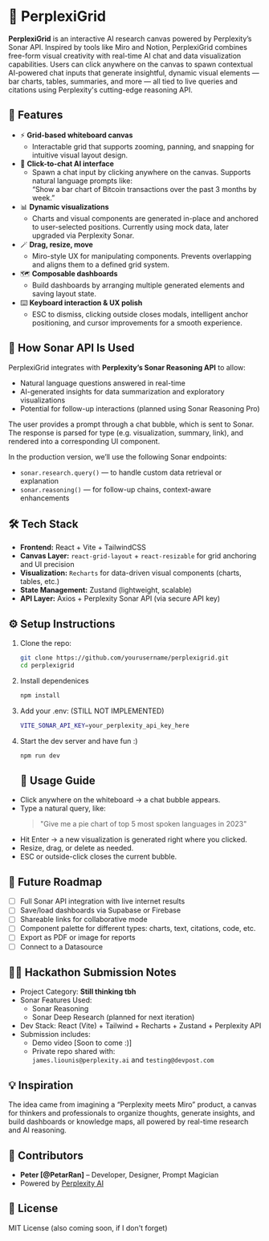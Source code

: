 # 🧠 PerplexiGrid

**PerplexiGrid** is an interactive AI research canvas powered by Perplexity’s Sonar API. Inspired by tools like Miro and Notion, PerplexiGrid combines free-form visual creativity with real-time AI chat and data visualization capabilities. Users can click anywhere on the canvas to spawn contextual AI-powered chat inputs that generate insightful, dynamic visual elements — bar charts, tables, summaries, and more — all tied to live queries and citations using Perplexity's cutting-edge reasoning API.

## 🚀 Features

- ⚡️ **Grid-based whiteboard canvas**  
  - Interactable grid that supports zooming, panning, and snapping for intuitive visual layout design.
- 💬 **Click-to-chat AI interface**  
  - Spawn a chat input by clicking anywhere on the canvas. Supports natural language prompts like:  
    “Show a bar chart of Bitcoin transactions over the past 3 months by week.”
- 📊 **Dynamic visualizations**  
  - Charts and visual components are generated in-place and anchored to user-selected positions. Currently using mock data, later upgraded via Perplexity Sonar.
- 🪄 **Drag, resize, move**  
  - Miro-style UX for manipulating components. Prevents overlapping and aligns them to a defined grid system.
- 🗺 **Composable dashboards**  
  - Build dashboards by arranging multiple generated elements and saving layout state.
- ⌨️ **Keyboard interaction & UX polish**  
  - ESC to dismiss, clicking outside closes modals, intelligent anchor positioning, and cursor improvements for a smooth experience.

## 🧠 How Sonar API Is Used

PerplexiGrid integrates with **Perplexity’s Sonar Reasoning API** to allow:
- Natural language questions answered in real-time
- AI-generated insights for data summarization and exploratory visualizations
- Potential for follow-up interactions (planned using Sonar Reasoning Pro)

The user provides a prompt through a chat bubble, which is sent to Sonar. The response is parsed for type (e.g. visualization, summary, link), and rendered into a corresponding UI component.

In the production version, we’ll use the following Sonar endpoints:
- `sonar.research.query()` — to handle custom data retrieval or explanation
- `sonar.reasoning()` — for follow-up chains, context-aware enhancements

## 🛠️ Tech Stack

- **Frontend:** React + Vite + TailwindCSS
- **Canvas Layer:** `react-grid-layout` + `react-resizable` for grid anchoring and UI precision
- **Visualization:** `Recharts` for data-driven visual components (charts, tables, etc.)
- **State Management:** Zustand (lightweight, scalable)
- **API Layer:** Axios + Perplexity Sonar API (via secure API key)

## ⚙️ Setup Instructions

1. Clone the repo:
   ```bash
   git clone https://github.com/yourusername/perplexigrid.git
   cd perplexigrid
   ```
2. Install dependenices
    ```bash
    npm install
    ```
3. Add your .env: (STILL NOT IMPLEMENTED)
    ```bash
    VITE_SONAR_API_KEY=your_perplexity_api_key_here
    ```
4. Start the dev server and have fun :)
    ```bash
    npm run dev
    ```

    ## 🧪 Usage Guide

- Click anywhere on the whiteboard → a chat bubble appears.
- Type a natural query, like:
  > "Give me a pie chart of top 5 most spoken languages in 2023"
- Hit Enter → a new visualization is generated right where you clicked.
- Resize, drag, or delete as needed.
- ESC or outside-click closes the current bubble.

## 🎯 Future Roadmap

- [ ] Full Sonar API integration with live internet results
- [ ] Save/load dashboards via Supabase or Firebase
- [ ] Shareable links for collaborative mode
- [ ] Component palette for different types: charts, text, citations, code, etc.
- [ ] Export as PDF or image for reports
- [ ] Connect to a Datasource

## 🧑‍⚖️ Hackathon Submission Notes

- Project Category: **Still thinking tbh**
- Sonar Features Used:
  - Sonar Reasoning
  - Sonar Deep Research (planned for next iteration)
- Dev Stack: React (Vite) + Tailwind + Recharts + Zustand + Perplexity API
- Submission includes:
  - Demo video [Soon to come :)]
  - Private repo shared with:  
    `james.liounis@perplexity.ai` and `testing@devpost.com`

## 💡 Inspiration

The idea came from imagining a “Perplexity meets Miro” product, a canvas for thinkers and professionals to organize thoughts, generate insights, and build dashboards or knowledge maps, all powered by real-time research and AI reasoning.

## 🙌 Contributors

- **Peter [@PetarRan]** – Developer, Designer, Prompt Magician  
- Powered by [Perplexity AI](https://www.perplexity.ai)

## 📄 License

MIT License (also coming soon, if I don't forget)